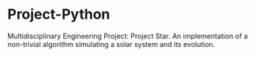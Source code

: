 # Project-Python
Multidisciplinary Engineering Project: Project Star. An implementation of a non-trivial algorithm simulating a solar system and its evolution.
